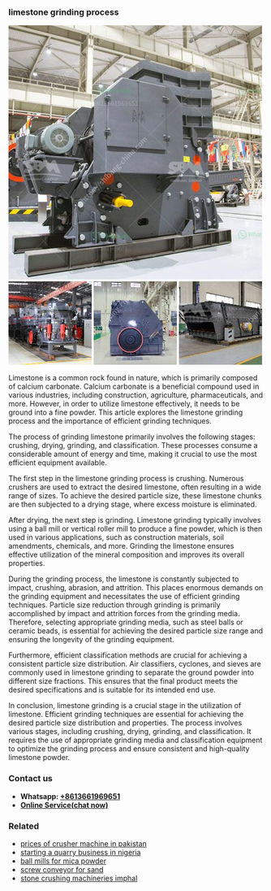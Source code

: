 <h3>limestone grinding process</h3><img src='1708587014.jpg' alt=''><p>Limestone is a common rock found in nature, which is primarily composed of calcium carbonate. Calcium carbonate is a beneficial compound used in various industries, including construction, agriculture, pharmaceuticals, and more. However, in order to utilize limestone effectively, it needs to be ground into a fine powder. This article explores the limestone grinding process and the importance of efficient grinding techniques.</p><p>The process of grinding limestone primarily involves the following stages: crushing, drying, grinding, and classification. These processes consume a considerable amount of energy and time, making it crucial to use the most efficient equipment available.</p><p>The first step in the limestone grinding process is crushing. Numerous crushers are used to extract the desired limestone, often resulting in a wide range of sizes. To achieve the desired particle size, these limestone chunks are then subjected to a drying stage, where excess moisture is eliminated.</p><p>After drying, the next step is grinding. Limestone grinding typically involves using a ball mill or vertical roller mill to produce a fine powder, which is then used in various applications, such as construction materials, soil amendments, chemicals, and more. Grinding the limestone ensures effective utilization of the mineral composition and improves its overall properties.</p><p>During the grinding process, the limestone is constantly subjected to impact, crushing, abrasion, and attrition. This places enormous demands on the grinding equipment and necessitates the use of efficient grinding techniques. Particle size reduction through grinding is primarily accomplished by impact and attrition forces from the grinding media. Therefore, selecting appropriate grinding media, such as steel balls or ceramic beads, is essential for achieving the desired particle size range and ensuring the longevity of the grinding equipment.</p><p>Furthermore, efficient classification methods are crucial for achieving a consistent particle size distribution. Air classifiers, cyclones, and sieves are commonly used in limestone grinding to separate the ground powder into different size fractions. This ensures that the final product meets the desired specifications and is suitable for its intended end use.</p><p>In conclusion, limestone grinding is a crucial stage in the utilization of limestone. Efficient grinding techniques are essential for achieving the desired particle size distribution and properties. The process involves various stages, including crushing, drying, grinding, and classification. It requires the use of appropriate grinding media and classification equipment to optimize the grinding process and ensure consistent and high-quality limestone powder.</p><h3>Contact us</h3><ul><li><strong>Whatsapp:&nbsp;<a href="https://wa.me/8613661969651">+8613661969651</a></strong></li><li><a href="https://swt.shibang-china.com/?git&amp;zhl&amp;limestone grinding process"><strong>Online Service(chat now)</strong></a></li></ul><h3>Related</h3><ul><li><a href='prices of crusher machine in pakistan.md'>prices of crusher machine in pakistan</a></li><li><a href='starting a quarry business in nigeria.md'>starting a quarry business in nigeria</a></li><li><a href='ball mills for mica powder.md'>ball mills for mica powder</a></li><li><a href='screw conveyor for sand.md'>screw conveyor for sand</a></li><li><a href='stone crushing machineries imphal.md'>stone crushing machineries imphal</a></li></ul>